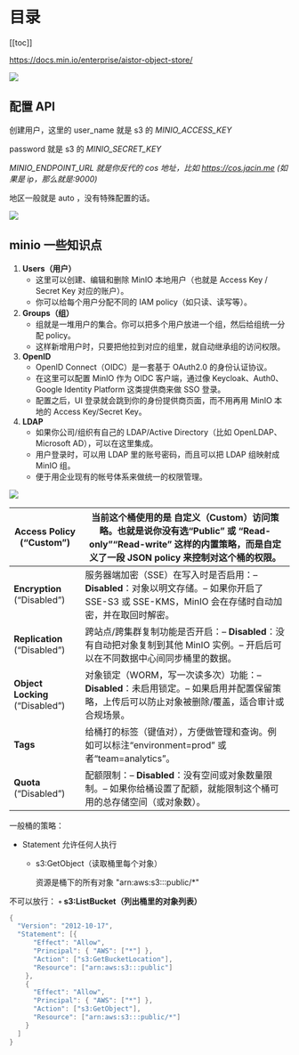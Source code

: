 # 目录

[[toc]]

https://docs.min.io/enterprise/aistor-object-store/

![](https://public.jacin.me/blog/img/2025/08/ee5594a07c5b9bba15df8f8e0224957e-1755361353.png)

## 配置 API

创建用户，这里的 user_name 就是 s3 的  *MINIO_ACCESS_KEY*

password 就是 s3 的 *MINIO_SECRET_KEY*

*MINIO_ENDPOINT_URL 就是你反代的 cos 地址，比如 https://cos.jacin.me (如果是 ip，那么就是:9000)* 

地区一般就是 auto ，没有特殊配置的话。

![](https://public.jacin.me/blog/img/2025/08/9982076451c64c13a5d8708a3ee003ac-1755360529.png)

## minio 一些知识点

1. **Users（用户）**
    - 这里可以创建、编辑和删除 MinIO 本地用户（也就是 Access Key / Secret Key 对应的账户）。
    - 你可以给每个用户分配不同的 IAM policy（如只读、读写等）。
2. **Groups（组）**
    - 组就是一堆用户的集合。你可以把多个用户放进一个组，然后给组统一分配 policy。
    - 这样新增用户时，只要把他拉到对应的组里，就自动继承组的访问权限。
3. **OpenID**
    - OpenID Connect（OIDC）是一套基于 OAuth2.0 的身份认证协议。
    - 在这里可以配置 MinIO 作为 OIDC 客户端，通过像 Keycloak、Auth0、Google Identity Platform 这类提供商来做 SSO 登录。
    - 配置之后，UI 登录就会跳到你的身份提供商页面，而不用再用 MinIO 本地的 Access Key/Secret Key。
4. **LDAP**
    - 如果你公司/组织有自己的 LDAP/Active Directory（比如 OpenLDAP、Microsoft AD），可以在这里集成。
    - 用户登录时，可以用 LDAP 里的账号密码，而且可以把 LDAP 组映射成 MinIO 组。
    - 便于用企业现有的帐号体系来做统一的权限管理。

![](https://public.jacin.me/blog/img/2025/08/3a579a3a8b0d869ff9801d7c9e95c8bb-1755360778.png)

| **Access Policy** (“Custom”) | 当前这个桶使用的是 自定义（Custom）访问策略。也就是说你没有选“Public” 或 “Read-only”“Read-write” 这样的内置策略，而是自定义了一段 JSON policy 来控制对这个桶的权限。 |
| --- | --- |
| **Encryption** (“Disabled”) | 服务器端加密（SSE）在写入时是否启用：– **Disabled**：对象以明文存储。– 如果你开启了 SSE-S3 或 SSE-KMS，MinIO 会在存储时自动加密，并在取回时解密。 |
| **Replication** (“Disabled”) | 跨站点/跨集群复制功能是否开启：– **Disabled**：没有自动把对象复制到其他 MinIO 实例。– 开启后可以在不同数据中心间同步桶里的数据。 |
| **Object Locking** (“Disabled”) | 对象锁定（WORM，写一次读多次）功能：– **Disabled**：未启用锁定。– 如果启用并配置保留策略，上传后可以防止对象被删除/覆盖，适合审计或合规场景。 |
| **Tags** | 给桶打的标签（键值对），方便做管理和查询。例如可以标注“environment=prod” 或者“team=analytics”。 |
| **Quota** (“Disabled”) | 配额限制：– **Disabled**：没有空间或对象数量限制。– 如果你给桶设置了配额，就能限制这个桶可用的总存储空间（或对象数）。 |

一般桶的策略：

- Statement 允许任何人执行
    - s3:GetObject（读取桶里每个对象）
        
        资源是桶下的所有对象 "arn:aws:s3:::public/*"
        

不可以放行：
    **◦ s3:ListBucket（列出桶里的对象列表）**

```go
{
  "Version": "2012-10-17",
  "Statement": [{
      "Effect": "Allow",
      "Principal": { "AWS": ["*"] },
      "Action": ["s3:GetBucketLocation"],
      "Resource": ["arn:aws:s3:::public"]
    },
    {
      "Effect": "Allow",
      "Principal": { "AWS": ["*"] },
      "Action": ["s3:GetObject"],
      "Resource": ["arn:aws:s3:::public/*"]
    }
  ]
}
```